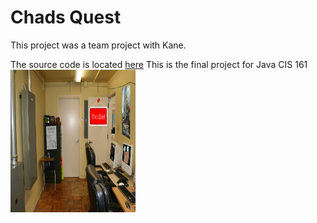 <h1>Chads Quest</h1>

This project was a team project with Kane. 

The source code is located <a href = "https://github.com/ModelCitizens/JavaFinal/tree/master/Chad'sQuest/src/rooms">here</a>
This is the final project for Java CIS 161
<img src="mypic.jpg" alt="Room" style="width:200px;height:228px;">
